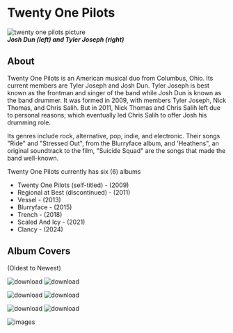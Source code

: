# Twenty One Pilots


![twenty one pilots picture](https://e-cdn-images.dzcdn.net/images/artist/c259fffca57feb4274a932f90392521f/500x500-000000-80-0-0.jpg)      
           ***Josh Dun (left) and Tyler Joseph (right)***

## About
Twenty One Pilots is an American musical duo from Columbus, Ohio. Its current members are Tyler Joseph and Josh Dun. Tyler Joseph is best known as the frontman and singer of the band while Josh Dun is known as the band drummer. It was formed in 2009, with members Tyler Joseph, Nick Thomas, and Chris Salih. But in 2011, Nick Thomas and Chris Salih left due to personal reasons; which eventually led Chris Salih to offer Josh his drumming role.


 Its genres include rock, alternative, pop, indie, and electronic.
Their songs "Ride" and "Stressed Out", from the Blurryface album, and 'Heathens", an original soundtrack to the film, "Suicide Squad" are the songs that made the band well-known.

 Twenty One Pilots currently has six (6) albums
- Twenty One Pilots (self-titled) - (2009)
- Regional at Best (discontinued) - (2011)
- Vessel - (2013)
- Blurryface - (2015)
- Trench - (2018)
- Scaled And Icy - (2021)
- Clancy - (2024)


## Album Covers
(Oldest to Newest)

![download](https://github.com/CH4R4E/CH4R4E.github.io/assets/152353635/ea71f149-11ec-49c2-b69c-8e0d3d9a0b4b) ![download](https://github.com/CH4R4E/CH4R4E.github.io/assets/152353635/19ce8356-3bf0-4a54-8cb1-50899ac48486)

![download](https://github.com/CH4R4E/CH4R4E.github.io/assets/152353635/953d9de8-d271-4d7f-b659-ecfd6c66a287) ![download](https://github.com/CH4R4E/CH4R4E.github.io/assets/152353635/a5bab2d8-4499-402e-a80b-0879824a69f0) 

 ![download](https://github.com/CH4R4E/CH4R4E.github.io/assets/152353635/09da0893-86e4-40af-8dc0-6405e4dc66c7)  ![download](https://github.com/CH4R4E/CH4R4E.github.io/assets/152353635/75440df5-da61-4190-bc5b-ce5e71b32566)   

 ![images](https://github.com/CH4R4E/CH4R4E.github.io/assets/152353635/f9cc51ab-2b7e-4b19-9853-6a69ccfd69f1) 


